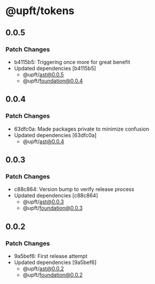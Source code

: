 # @upft/tokens

## 0.0.5

### Patch Changes

- b4115b5: Triggering once more for great benefit
- Updated dependencies [b4115b5]
  - @upft/ast@0.0.5
  - @upft/foundation@0.0.4

## 0.0.4

### Patch Changes

- 63dfc0a: Made packages private to minimize confusion
- Updated dependencies [63dfc0a]
  - @upft/ast@0.0.4

## 0.0.3

### Patch Changes

- c88c864: Version bump to verify release process
- Updated dependencies [c88c864]
  - @upft/ast@0.0.3
  - @upft/foundation@0.0.3

## 0.0.2

### Patch Changes

- 9a5bef6: First release attempt
- Updated dependencies [9a5bef6]
  - @upft/ast@0.0.2
  - @upft/foundation@0.0.2
